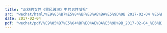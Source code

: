 ```yaml
---
title: "沉默的女性《乘风破浪》中的男性凝视"
src: "wechat/html/%E9%85%B7%E5%84%BF%E8%AE%BA%E5%9D%9B_2017-02-04_%E6%B2%89%E9%BB%98%E7%9A%84%E5%A5%B3%E6%80%A7%E3%80%8A%E4%B9%98%E9%A3%8E%E7%A0%B4%E6%B5%AA%E3%80%8B%E4%B8%AD%E7%9A%84%E7%94%B7%E6%80%A7%E5%87%9D%E8%A7%86.html"
date: 2017-02-04
pdf: "wechat/pdf/%E9%85%B7%E5%84%BF%E8%AE%BA%E5%9D%9B_2017-02-04_%E6%B2%89%E9%BB%98%E7%9A%84%E5%A5%B3%E6%80%A7%E3%80%8A%E4%B9%98%E9%A3%8E%E7%A0%B4%E6%B5%AA%E3%80%8B%E4%B8%AD%E7%9A%84%E7%94%B7%E6%80%A7%E5%87%9D%E8%A7%86.pdf"
---
```

